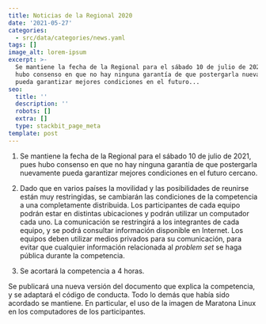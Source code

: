 ```yaml
---
title: Noticias de la Regional 2020
date: '2021-05-27'
categories:
  - src/data/categories/news.yaml
tags: []
image_alt: lorem-ipsum
excerpt: >-
  Se mantiene la fecha de la Regional para el sábado 10 de julio de 2021, pues
  hubo consenso en que no hay ninguna garantía de que postergarla nuevamente
  pueda garantizar mejores condiciones en el futuro...
seo:
  title: ''
  description: ''
  robots: []
  extra: []
  type: stackbit_page_meta
template: post
---
```

1.  Se mantiene la fecha de la Regional para el sábado 10 de julio de 2021, pues hubo consenso en que no hay ninguna garantía de que postergarla nuevamente pueda garantizar mejores condiciones en el futuro cercano.

2.  Dado que en varios países la movilidad y las posibilidades de reunirse están muy restringidas, se cambiarán las condiciones de la competencia a una completamente distribuida. Los participantes de cada equipo podrán estar en distintas ubicaciones y podrán utilizar un computador cada uno. La comunicación se restringirá a los integrantes de cada equipo, y se podrá consultar información disponible en Internet. Los equipos deben utilizar medios privados para su comunicación, para evitar que cualquier información relacionada al *problem set* se haga pública durante la competencia.

3.  Se acortará la competencia a 4 horas.

Se publicará una nueva versión del documento que explica la competencia, y se adaptará el código de conducta. Todo lo demás que había sido acordado se mantiene. En particular, el uso de la imagen de Maratona Linux en los computadores de los participantes.

